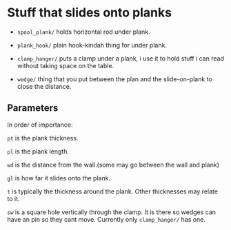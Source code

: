 # Stuff that slides onto planks

* `spool_plank/` holds horizontal rod under plank.

* `plank_hook/` plain hook-kindah thing for under plank.

* `clamp_hanger/` puts a clamp under a plank, i use it to hold stuff i can 
  read without taking space on the table.

* `wedge/` thing that you put between the plan and the slide-on-plank to close
  the distance.

## Parameters
In order of importance:

`pt` is the plank thickness.

`pl` is the plank length.

`wd` is the distance from the wall.(some may go between the wall and plank)

`gl` is how far it slides onto the plank.

`t` is typically the thickness around the plank. Other thicknesses may relate to
 it.

`sw` is a square hole vertically through the clamp. It is there so wedges can
have an pin so they cant move. Currently only `clamp_hanger/` has one.
